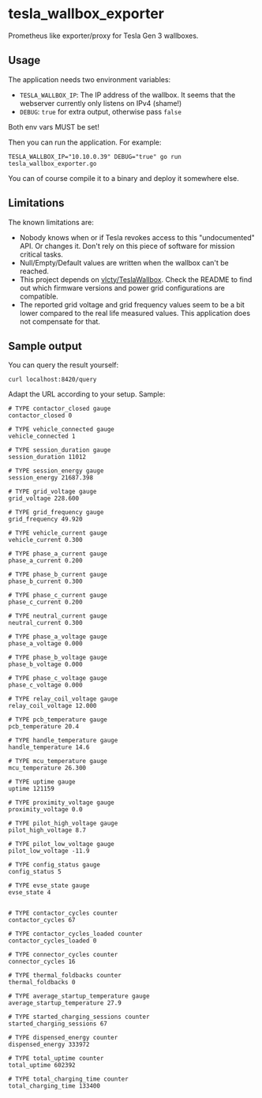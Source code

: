 # tesla_wallbox_exporter

Prometheus like exporter/proxy for Tesla Gen 3 wallboxes.

## Usage

The application needs two environment variables:

- `TESLA_WALLBOX_IP`: The IP address of the wallbox. It seems that the webserver currently only listens on IPv4 (shame!)
- `DEBUG`: `true` for extra output, otherwise pass `false`

Both env vars MUST be set!

Then you can run the application. For example:

```
TESLA_WALLBOX_IP="10.10.0.39" DEBUG="true" go run tesla_wallbox_exporter.go
```

You can of course compile it to a binary and deploy it somewhere else.

## Limitations

The known limitations are:

- Nobody knows when or if Tesla revokes access to this "undocumented" API. Or changes it. Don't rely on this piece of software for mission critical tasks.
- Null/Empty/Default values are written when the wallbox can't be reached.
- This project depends on [vlcty/TeslaWallbox](https://github.com/vlcty/TeslaWallbox). Check the README to find out which firmware versions and power grid configurations are compatible.
- The reported grid voltage and grid frequency values seem to be a bit lower compared to the real life measured values. This application does not compensate for that.

## Sample output

You can query the result yourself:

```
curl localhost:8420/query
```

Adapt the URL according to your setup. Sample:

```
# TYPE contactor_closed gauge
contactor_closed 0

# TYPE vehicle_connected gauge
vehicle_connected 1

# TYPE session_duration gauge
session_duration 11012

# TYPE session_energy gauge
session_energy 21687.398

# TYPE grid_voltage gauge
grid_voltage 228.600

# TYPE grid_frequency gauge
grid_frequency 49.920

# TYPE vehicle_current gauge
vehicle_current 0.300

# TYPE phase_a_current gauge
phase_a_current 0.200

# TYPE phase_b_current gauge
phase_b_current 0.300

# TYPE phase_c_current gauge
phase_c_current 0.200

# TYPE neutral_current gauge
neutral_current 0.300

# TYPE phase_a_voltage gauge
phase_a_voltage 0.000

# TYPE phase_b_voltage gauge
phase_b_voltage 0.000

# TYPE phase_c_voltage gauge
phase_c_voltage 0.000

# TYPE relay_coil_voltage gauge
relay_coil_voltage 12.000

# TYPE pcb_temperature gauge
pcb_temperature 20.4

# TYPE handle_temperature gauge
handle_temperature 14.6

# TYPE mcu_temperature gauge
mcu_temperature 26.300

# TYPE uptime gauge
uptime 121159

# TYPE proximity_voltage gauge
proximity_voltage 0.0

# TYPE pilot_high_voltage gauge
pilot_high_voltage 8.7

# TYPE pilot_low_voltage gauge
pilot_low_voltage -11.9

# TYPE config_status gauge
config_status 5

# TYPE evse_state gauge
evse_state 4


# TYPE contactor_cycles counter
contactor_cycles 67

# TYPE contactor_cycles_loaded counter
contactor_cycles_loaded 0

# TYPE connector_cycles counter
connector_cycles 16

# TYPE thermal_foldbacks counter
thermal_foldbacks 0

# TYPE average_startup_temperature gauge
average_startup_temperature 27.9

# TYPE started_charging_sessions counter
started_charging_sessions 67

# TYPE dispensed_energy counter
dispensed_energy 333972

# TYPE total_uptime counter
total_uptime 602392

# TYPE total_charging_time counter
total_charging_time 133400
```
